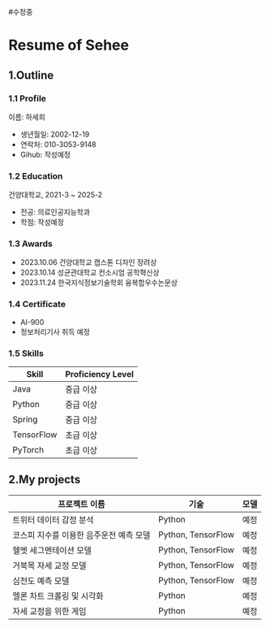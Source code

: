 #수정중
# Resume of Sehee

## 1.Outline
### 1.1 Profile
이름: 하세희
* 생년월일: 2002-12-19
* 연락처: 010-3053-9148
* Gihub: 작성예정

### 1.2 Education

건양대학교, 2021-3 ~ 2025-2

* 전공: 의료인공지능학과
* 학점: 작성예정

### 1.3 Awards
* 2023.10.06 건양대학교 캡스톤 디자인 장려상
* 2023.10.14 성균관대학교 컨소시엄 공학혁신상
* 2023.11.24 한국지식정보기술학회 융복합우수논문상

### 1.4 Certificate
* AI-900
* 정보처리기사 취득 예정

### 1.5 Skills 
| Skill     | Proficiency Level      |
|-----------|------------------------|
| Java      | 중급 이상               |
| Python    | 중급 이상               |
| Spring    | 중급 이상               |
| TensorFlow | 초급 이상               |
| PyTorch   | 초급 이상               |

## 2.My projects

| 프로젝트 이름                                            | 기술      | 모델         |
|----------------------------------------------------------|-----------|---------------|
| 트위터 데이터 감정 분석                                   | Python    | 예정          |
| 코스피 지수를 이용한 음주운전 예측 모델                  | Python, TensorFlow | 예정  |
| 헬멧 세그멘테이션 모델                                   | Python, TensorFlow | 예정  |
| 거북목 자세 교정 모델                                    | Python, TensorFlow | 예정  |
| 심전도 예측 모델                                         | Python, TensorFlow | 예정  |
| 멜론 차트 크롤링 및 시각화                               | Python    | 예정          |
| 자세 교정을 위한 게임                                    | Python    | 예정          |

